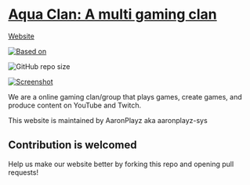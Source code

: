 
# [Aqua Clan: A multi gaming clan](https://aquaclan.pages.dev/)
[Website](https://aquaclan.pages.dev/)

[![Based on](https://img.shields.io/badge/-Based%20on%20wowchemy-red)](https://wowchemy.com/hugo-themes/)

<img alt="GitHub repo size" src="https://img.shields.io/github/repo-size/aaronplayz-sys/Aqua-Clan">

[![Screenshot](./preview.png)](https://aquaclan.pages.dev/)

We are a online gaming clan/group that plays games, create games, and produce content on YouTube and Twitch.

️This website is maintained by AaronPlayz aka aaronplayz-sys


## Contribution is welcomed
Help us make our website better by forking this repo and opening pull requests!
